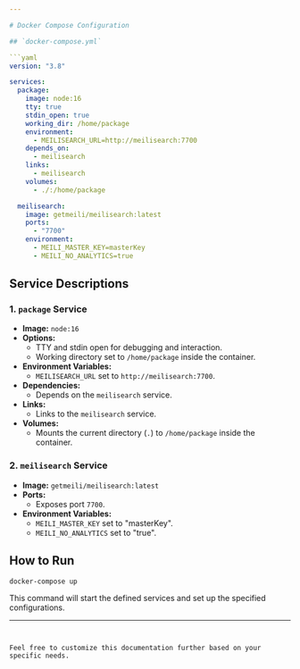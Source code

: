 ```yaml
---

# Docker Compose Configuration

## `docker-compose.yml`

```yaml
version: "3.8"

services:
  package:
    image: node:16
    tty: true
    stdin_open: true
    working_dir: /home/package
    environment:
      - MEILISEARCH_URL=http://meilisearch:7700
    depends_on:
      - meilisearch
    links:
      - meilisearch
    volumes:
      - ./:/home/package

  meilisearch:
    image: getmeili/meilisearch:latest
    ports:
      - "7700"
    environment:
      - MEILI_MASTER_KEY=masterKey
      - MEILI_NO_ANALYTICS=true
```

## Service Descriptions

### 1. `package` Service

- **Image:** `node:16`
- **Options:**
  - TTY and stdin open for debugging and interaction.
  - Working directory set to `/home/package` inside the container.
- **Environment Variables:**
  - `MEILISEARCH_URL` set to `http://meilisearch:7700`.
- **Dependencies:**
  - Depends on the `meilisearch` service.
- **Links:**
  - Links to the `meilisearch` service.
- **Volumes:**
  - Mounts the current directory (`.`) to `/home/package` inside the container.

### 2. `meilisearch` Service

- **Image:** `getmeili/meilisearch:latest`
- **Ports:**
  - Exposes port `7700`.
- **Environment Variables:**
  - `MEILI_MASTER_KEY` set to "masterKey".
  - `MEILI_NO_ANALYTICS` set to "true".

## How to Run

```bash
docker-compose up
```

This command will start the defined services and set up the specified configurations.

---
```


Feel free to customize this documentation further based on your specific needs.
